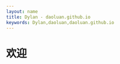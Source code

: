 ```yaml
---
layout: name
title: Dylan - daoluan.github.io
keywords: Dylan,daoluan,daoluan.github.io
---
```


# 欢迎
